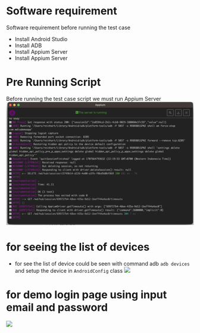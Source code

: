 # Software requirement
Software requirement before running the test case
- Install Android Studio
- Install ADB
- Install Appium Server
- Install Appium Server
# Pre Running Script
Before running the test case script we must run Appium Server
![](screenshoot/appium_server.png)
# for seeing the list of devices
- for see the list of device could be seen with command adb
```adb devices``` and setup the device in ```AndroidConfig``` class
![](screenshoot/adb.png)
# for demo login page using input email and password
![](https://drive.google.com/uc?id=1qTv3WDfrzjD9M5s_JmZTRyZXftaLZTm-)

